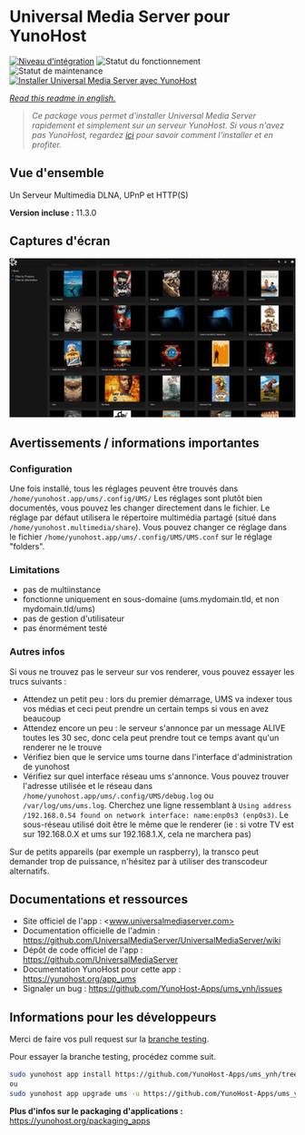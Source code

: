 <!--
N.B.: This README was automatically generated by https://github.com/YunoHost/apps/tree/master/tools/README-generator
It shall NOT be edited by hand.
-->

# Universal Media Server pour YunoHost

[![Niveau d'intégration](https://dash.yunohost.org/integration/ums.svg)](https://dash.yunohost.org/appci/app/ums) ![Statut du fonctionnement](https://ci-apps.yunohost.org/ci/badges/ums.status.svg) ![Statut de maintenance](https://ci-apps.yunohost.org/ci/badges/ums.maintain.svg)  
[![Installer Universal Media Server avec YunoHost](https://install-app.yunohost.org/install-with-yunohost.svg)](https://install-app.yunohost.org/?app=ums)

*[Read this readme in english.](./README.md)*

> *Ce package vous permet d'installer Universal Media Server rapidement et simplement sur un serveur YunoHost.
Si vous n'avez pas YunoHost, regardez [ici](https://yunohost.org/#/install) pour savoir comment l'installer et en profiter.*

## Vue d'ensemble

Un Serveur Multimedia DLNA, UPnP et HTTP(S)

**Version incluse :** 11.3.0


## Captures d'écran

![Capture d'écran de Universal Media Server](./doc/screenshots/screenshot.gif)

## Avertissements / informations importantes

### Configuration

Une fois installé, tous les réglages peuvent être trouvés dans `/home/yunohost.app/ums/.config/UMS/`
Les réglages sont plutôt bien documentés, vous pouvez les changer directement dans le fichier.
Le réglage par défaut utilisera le répertoire multimédia partagé (situé dans `/home/yunohost.multimedia/share`). Vous pouvez changer ce réglage dans le fichier `/home/yunohost.app/ums/.config/UMS/UMS.conf` sur le réglage "folders".

### Limitations

 - pas de  multiinstance
 - fonctionne uniquement en sous-domaine (ums.mydomain.tld, et non mydomain.tld/ums)
 - pas de gestion d'utilisateur
 - pas énormément testé
 
### Autres infos

Si vous ne trouvez pas le serveur sur vos renderer, vous pouvez essayer les trucs suivants :
- Attendez un petit peu : lors du premier démarrage, UMS va indexer tous vos médias et ceci peut prendre un certain temps si vous en avez beaucoup
- Attendez encore un peu : le serveur s'annonce par un message ALIVE toutes les 30 sec, donc cela peut prendre tout ce temps avant qu'un renderer ne le trouve
- Vérifiez bien que le service ums tourne dans l'interface d'administration de yunohost
- Vérifiez sur quel interface réseau ums s'annonce. Vous pouvez trouver l'adresse utilisée et le réseau dans `/home/yunohost.app/ums/.config/UMS/debug.log` ou `/var/log/ums/ums.log`. Cherchez une ligne ressemblant à `Using address /192.168.0.54 found on network interface: name:enp0s3 (enp0s3)`. Le sous-réseau utilisé doit être le même que le renderer (ie : si votre TV est sur 192.168.0.X et ums sur 192.168.1.X, cela ne marchera pas)

Sur de petits appareils (par exemple un raspberry), la transco peut demander trop de puissance, n'hésitez par à utiliser des transcodeur alternatifs.

## Documentations et ressources

* Site officiel de l'app : <www.universalmediaserver.com>
* Documentation officielle de l'admin : <https://github.com/UniversalMediaServer/UniversalMediaServer/wiki>
* Dépôt de code officiel de l'app : <https://github.com/UniversalMediaServer>
* Documentation YunoHost pour cette app : <https://yunohost.org/app_ums>
* Signaler un bug : <https://github.com/YunoHost-Apps/ums_ynh/issues>

## Informations pour les développeurs

Merci de faire vos pull request sur la [branche testing](https://github.com/YunoHost-Apps/ums_ynh/tree/testing).

Pour essayer la branche testing, procédez comme suit.

``` bash
sudo yunohost app install https://github.com/YunoHost-Apps/ums_ynh/tree/testing --debug
ou
sudo yunohost app upgrade ums -u https://github.com/YunoHost-Apps/ums_ynh/tree/testing --debug
```

**Plus d'infos sur le packaging d'applications :** <https://yunohost.org/packaging_apps>
